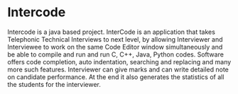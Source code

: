 # Intercode
Intercode is a java based project. InterCode is an application that takes Telephonic Technical Interviews to next level, by allowing Interviewer and Interviewee to work on the same Code Editor window simultaneously and be able to compile and run and run C, C++, Java, Python codes. Software offers code completion, auto indentation, searching and replacing and many more such features. Interviewer can give marks and can write detailed note on candidate performance. At the end it also generates the statistics of all the students for the interviewer.
